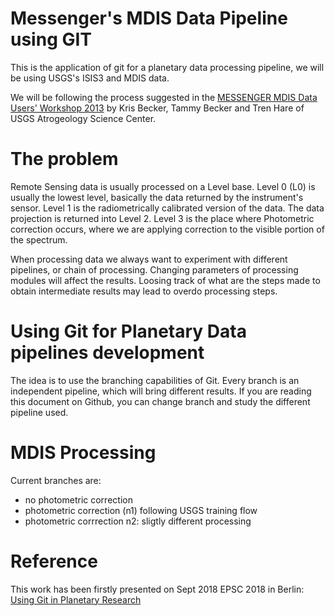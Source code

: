 # Messenger's MDIS Data Pipeline using GIT

This is the application of git for a planetary data processing pipeline, we will be using USGS's ISIS3 and MDIS data.

We will be following the process suggested in the [MESSENGER MDIS Data Users' Workshop 2013](https://pds-imaging.jpl.nasa.gov/documentation/MESSENGER_MDIS_WorkShop_LPSC2103.pdf) by Kris Becker, Tammy Becker and Tren Hare of USGS Atrogeology Science Center.

# The problem

Remote Sensing data is usually processed on a Level base.  Level 0 (L0) is usually the lowest level, basically the data returned by the instrument's sensor.  Level 1 is the radiometrically calibrated version of the data. The data projection is returned into Level 2.  Level 3 is the place where Photometric correction occurs, where we are applying correction to the visible portion of the spectrum.  

When processing data we always want to experiment with different pipelines, or chain of processing.  Changing parameters of processing modules will affect the results.  Loosing track of what are the steps made to obtain intermediate results may lead to overdo processing steps. 

# Using Git for Planetary Data pipelines development

The idea is to use the branching capabilities of Git.  Every branch is an independent pipeline, which will bring different results.  If you are reading this document on Github, you can change branch and study the different pipeline used.

# MDIS Processing

Current branches are:

  * no photometric correction
  * photometric correction (n1) following USGS training flow
  * photometric corrrection n2: sligtly different processing
  

# Reference 

This work has been firstly presented on Sept 2018 EPSC 2018 in Berlin: [Using Git in Planetary Research](https://meetingorganizer.copernicus.org/EPSC2018/EPSC2018-1058-2.pdf)
  


